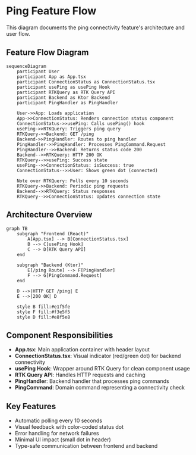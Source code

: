 # Ping Feature Flow

This diagram documents the ping connectivity feature's architecture and user flow.

## Feature Flow Diagram

```mermaid
sequenceDiagram
    participant User
    participant App as App.tsx
    participant ConnectionStatus as ConnectionStatus.tsx
    participant usePing as usePing Hook
    participant RTKQuery as RTK Query API
    participant Backend as Ktor Backend
    participant PingHandler as PingHandler

    User->>App: Loads application
    App->>ConnectionStatus: Renders connection status component
    ConnectionStatus->>usePing: Calls usePing() hook
    usePing->>RTKQuery: Triggers ping query
    RTKQuery->>Backend: GET /ping
    Backend->>PingHandler: Routes to ping handler
    PingHandler->>PingHandler: Processes PingCommand.Request
    PingHandler-->>Backend: Returns status code 200
    Backend-->>RTKQuery: HTTP 200 OK
    RTKQuery-->>usePing: Success state
    usePing-->>ConnectionStatus: isSuccess: true
    ConnectionStatus-->>User: Shows green dot (connected)
    
    Note over RTKQuery: Polls every 10 seconds
    RTKQuery->>Backend: Periodic ping requests
    Backend-->>RTKQuery: Status responses
    RTKQuery-->>ConnectionStatus: Updates connection state
```

## Architecture Overview

```mermaid
graph TB
    subgraph "Frontend (React)"
        A[App.tsx] --> B[ConnectionStatus.tsx]
        B --> C[usePing Hook]
        C --> D[RTK Query API]
    end
    
    subgraph "Backend (Ktor)"
        E[/ping Route] --> F[PingHandler]
        F --> G[PingCommand.Request]
    end
    
    D -->|HTTP GET /ping| E
    E -->|200 OK| D
    
    style B fill:#e1f5fe
    style F fill:#f3e5f5
    style D fill:#e8f5e8
```

## Component Responsibilities

- **App.tsx**: Main application container with header layout
- **ConnectionStatus.tsx**: Visual indicator (red/green dot) for backend connectivity
- **usePing Hook**: Wrapper around RTK Query for clean component usage
- **RTK Query API**: Handles HTTP requests and caching
- **PingHandler**: Backend handler that processes ping commands
- **PingCommand**: Domain command representing a connectivity check

## Key Features

- Automatic polling every 10 seconds
- Visual feedback with color-coded status dot
- Error handling for network failures
- Minimal UI impact (small dot in header)
- Type-safe communication between frontend and backend
